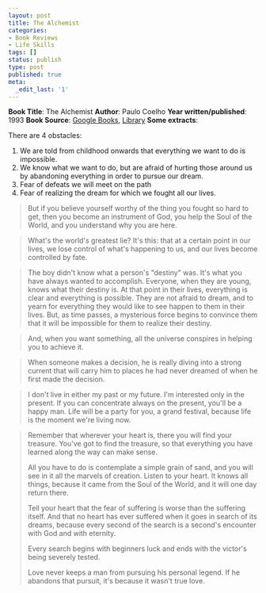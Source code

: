 ```yaml
---
layout: post
title: The Alchemist
categories:
- Book Reviews
- Life Skills
tags: []
status: publish
type: post
published: true
meta:
  _edit_last: '1'
---
```

<strong>Book Title</strong>: The Alchemist
<strong>Author</strong>: Paulo Coelho
<strong>Year written/published</strong>: 1993
<strong>Book Source</strong>: <a href="http://books.google.com/books?id=h6QuJZffgHYC&amp;dq=The+alchemist">Google Books</a>, <a href="http://catalogue.nlb.gov.sg/cgi-bin/cw_cgi?resultsScreen+13804+1+7+3">Library</a>
<strong>Some extracts</strong>:

There are 4 obstacles:
1.	We are told from childhood onwards that everything we want to do is impossible.
2.	We know what we want to do, but are afraid of hurting those around us by abandoning everything in order to pursue our dream.
3.	Fear of defeats we will meet on the path
4.	Fear of realizing the dream for which we fought all our lives.
<blockquote>But if you believe yourself worthy of the thing you fought so hard to get, then you become an instrument of God, you help the Soul of the World, and you understand why you are here.</blockquote>
<blockquote>What's the world's greatest lie? It's this: that at a certain point in our lives, we lose control of what's happening to us, and our lives become controlled by fate.</blockquote>
<blockquote>The boy didn't know what a person's "destiny" was. It's what you have always wanted to accomplish. Everyone, when they are young, knows what their destiny is. At that point in their lives, everything is clear and everything is possible. They are not afraid to dream, and to yearn for everything they would like to see happen to them in their lives. But, as time passes, a mysterious force begins to convince them that it will be impossible for them to realize their destiny.</blockquote>
<blockquote>And, when you want something, all the universe conspires in helping you to achieve it.</blockquote>
<blockquote>When someone makes a decision, he is really diving into a strong current that will carry him to places he had never dreamed of when he first made the decision.</blockquote>
<blockquote>I don't live in either my past or my future. I'm interested only in the present. If you can concentrate always on the present, you'll be a happy man. Life will be a party for you, a grand festival, because life is the moment we're living now.</blockquote>
<blockquote>Remember that wherever your heart is, there you will find your treasure. You've got to find the treasure, so that everything you have learned along the way can make sense.

All you have to do is contemplate a simple grain of sand, and you will see in it all the marvels of creation. Listen to your heart. It knows all things, because it came from the Soul of the World, and it will one day return there.

Tell your heart that the fear of suffering is worse than the suffering itself. And that no heart has ever suffered when it goes in search of its dreams, because every second of the search is a second's encounter with God and with eternity.

Every search begins with beginners luck and ends with the victor's being severely tested.

Love never keeps a man from pursuing his personal legend. If he abandons that pursuit, it's because it wasn't true love.</blockquote>
